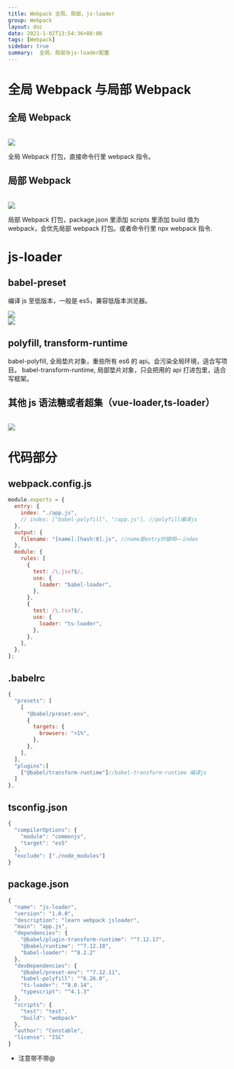 ```yaml
---
title: Webpack 全局、局部，js-loader
group: Webpack
layout: doc
date: 2021-1-02T13:54:36+08:00
tags: [Webpack]
sidebar: true
summary:  全局、局部与js-loader配置
---
```


# 全局 Webpack 与局部 Webpack

## 全局 Webpack

<br/>

<img src="/images/Webpack/overall.png"/>

全局 Webpack 打包，直接命令行里 webpack 指令。

## 局部 Webpack

<br/>

<img src="/images/Webpack/part.png" />

局部 Webpack 打包，package.json 里添加 scripts 里添加 build 值为 webpack，会优先局部 webpack 打包。或者命令行里 npx webpack 指令.

# js-loader

## babel-preset

编译 js 至低版本，一般是 es5，兼容低版本浏览器。
<br/>

<img src="/images/Webpack/preset1.png" />
<br/>

<img src="/images/Webpack/preset2.png" />

## polyfill, transform-runtime

babel-polyfill, 全局垫片对象，重些所有 es6 的 api。会污染全局环境，适合写项目。
babel-transform-runtime, 局部垫片对象，只会把用的 api 打进包里，适合写框架。

## 其他 js 语法糖或者超集（vue-loader,ts-loader）

<br/>

<img src="/images/Webpack/jsOtherLoader.png" />

# 代码部分

## webpack.config.js

```javascript
module.exports = {
  entry: {
    index: "./app.js",
    // index: ["babel-polyfill", "/app.js"], //polyfill编译js
  },
  output: {
    filename: "[name].[hash:8].js", //name是entry的键明——index
  },
  module: {
    rules: [
      {
        test: /\.jsx?$/,
        use: {
          loader: "babel-loader",
        },
      },
      {
        test: /\.tsx?$/,
        use: {
          loader: "ts-loader",
        },
      },
    ],
  },
};
```

## .babelrc

```javascript
{
  "presets": [
    [
      "@babel/preset-env",
      {
        targets: {
          browsers: ">1%",
        },
      },
    ],
  ],
  "plugins":[
    ["@babel/transform-runtime"]//babel-transform-runtime 编译js
  ]
},
```

## tsconfig.json

```javascript
{
  "compilerOptions": {
    "module": "commonjs",
    "target": "es5"
  },
  "exclude": ["./node_modules"]
}
```

## package.json

```javascript
{
  "name": "js-loader",
  "version": "1.0.0",
  "description": "learn webpack jsloader",
  "main": "app.js",
  "dependencies": {
    "@babel/plugin-transform-runtime": "^7.12.17",
    "@babel/runtime": "^7.12.18",
    "babel-loader": "^8.2.2"
  },
  "devDependencies": {
    "@babel/preset-env": "^7.12.11",
    "babel-polyfill": "^6.26.0",
    "ts-loader": "^8.0.14",
    "typescript": "^4.1.3"
  },
  "scripts": {
    "test": "test",
    "build": "webpack"
  },
  "author": "Constable",
  "license": "ISC"
}
```

- 注意带不带@
